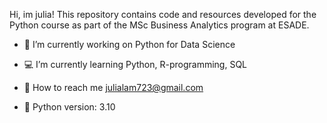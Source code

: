 Hi, im julia! This repository contains code and resources developed for the Python course as part of the MSc Business Analytics program at ESADE.

* 🌱 I’m currently working on Python for Data Science

* 💻 I’m currently learning Python, R-programming, SQL

* 💌 How to reach me julialam723@gmail.com

* 🐍 Python version: 3.10
